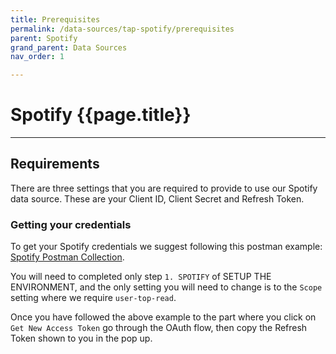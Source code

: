 ```yaml
---
title: Prerequisites
permalink: /data-sources/tap-spotify/prerequisites
parent: Spotify
grand_parent: Data Sources
nav_order: 1

---
```


# Spotify {{page.title}}

---

## Requirements

There are three settings that you are required to provide to use our Spotify data source. These are your Client ID, Client Secret and Refresh Token.


### Getting your credentials

To get your Spotify credentials we suggest following this postman example: [Spotify Postman Collection](https://documenter.getpostman.com/view/583/spotify-playlist-generator/2MtDWP).

You will need to completed only step `1. SPOTIFY` of SETUP THE ENVIRONMENT, and the only setting you will need to change is to the `Scope` setting where we require `user-top-read`.

Once you have followed the above example to the part where you click on `Get New Access Token` go through the OAuth flow, then copy the Refresh Token shown to you in the pop up.
